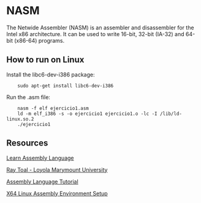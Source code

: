 # NASM

The Netwide Assembler (NASM) is an assembler and disassembler for the Intel x86 architecture. It can be used to write 16-bit, 32-bit (IA-32) and 64-bit (x86-64) programs.

## How to run on Linux

Install the libc6-dev-i386 package:
```
	sudo apt-get install libc6-dev-i386
```

Run the .asm file:
```
	nasm -f elf ejercicio1.asm
	ld -m elf_i386 -s -o ejercicio1 ejercicio1.o -lc -I /lib/ld-linux.so.2
	./ejercicio1
```
## Resources

[Learn Assembly Language](https://asmtutor.com/)

[Ray Toal - Loyola Marymount University](https://cs.lmu.edu/~ray/notes/nasmtutorial/)

[Assembly Language Tutorial](http://www.pravaraengg.org.in/Download/MA/assembly_tutorial.pdf)

[X64 Linux Assembly Environment Setup](https://epi052.gitlab.io/notes-to-self/blog/2018-07-22-x64-linux-assembly-environment-setup/)
